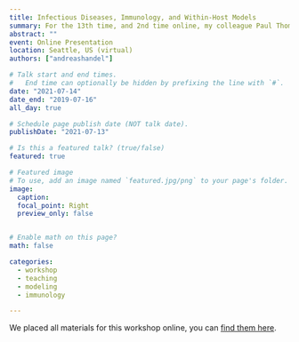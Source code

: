 ```yaml
---
title: Infectious Diseases, Immunology, and Within-Host Models
summary: For the 13th time, and 2nd time online, my colleague Paul Thomas and I taught our annual SISMID workshop.
abstract: ""
event: Online Presentation
location: Seattle, US (virtual)
authors: ["andreashandel"]

# Talk start and end times.
#   End time can optionally be hidden by prefixing the line with `#`.
date: "2021-07-14"
date_end: "2019-07-16"
all_day: true

# Schedule page publish date (NOT talk date).
publishDate: "2021-07-13"

# Is this a featured talk? (true/false)
featured: true

# Featured image
# To use, add an image named `featured.jpg/png` to your page's folder. 
image:
  caption: 
  focal_point: Right
  preview_only: false


# Enable math on this page?
math: false

categories:
  - workshop
  - teaching
  - modeling
  - immunology

---
```


We placed all materials for this workshop online, you can [find them here](https://andreashandel.github.io/SMIcourse/).

